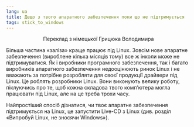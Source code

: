 ```yaml
---
lang: ua
title: Дещо з твого апаратного забезпечення поки що не підтримується
tags: stick_to_windows
---
```


<p align="center">Переклад з німецької Грицюка Володимира

Більша частина «заліза» краще працює під Linux. Зовсім нове апаратне забезпечення (вироблене кілька місяців тому) все ж інколи може не підтримуватися. Як і виробники програмного забезпечення, так і багато виробників апаратного забезпечення недооцінюють ринок Linux і не вважають за потрібне розробляти  для своєї продукції драйвери під Linux. Це роблять розробники Linux. Вони виконують велику роботу, піклуючись про те, щоб кожна складова твого комп’ютера могла працювати під Linux, але на це треба трохи часу.

Найпростіший спосіб дізнатися, чи твоє апаратне забезпечення підтримується на Linux, це запустити Live-CD з Linux (див. розділ «Випробуй Linux, не зносячи Windows»).

